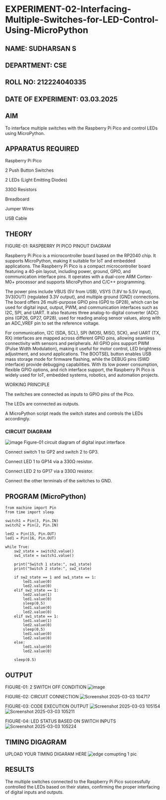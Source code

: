 # EXPERIMENT-02-Interfacing-Multiple-Switches-for-LED-Control-Using-MicroPython


 
## NAME: SUDHARSAN S

## DEPARTMENT: CSE

## ROLL NO: 212224040335

## DATE OF EXPERIMENT: 03.03.2025

## AIM

To interface multiple switches with the Raspberry Pi Pico and control LEDs using MicroPython.

## APPARATUS REQUIRED

Raspberry Pi Pico

2 Push Button Switches

2 LEDs (Light Emitting Diodes)

330Ω Resistors

Breadboard

Jumper Wires

USB Cable

## THEORY



FIGURE-01: RASPBERRY PI PICO PINOUT DIAGRAM

Raspberry Pi Pico is a microcontroller board based on the RP2040 chip. It supports MicroPython, making it suitable for IoT and embedded applications. The Raspberry Pi Pico is a compact microcontroller board featuring a 40-pin layout, including power, ground, GPIO, and communication interface pins. It operates with a dual-core ARM Cortex-M0+ processor and supports MicroPython and C/C++ programming.

The power pins include VBUS (5V from USB), VSYS (1.8V to 5.5V input), 3V3(OUT) (regulated 3.3V output), and multiple ground (GND) connections. The board offers 26 multi-purpose GPIO pins (GP0 to GP28), which can be used for digital input, output, PWM, and communication interfaces such as I2C, SPI, and UART. It also features three analog-to-digital converter (ADC) pins (GP26, GP27, GP28), used for reading analog sensor values, along with an ADC_VREF pin to set the reference voltage.

For communication, I2C (SDA, SCL), SPI (MOSI, MISO, SCK), and UART (TX, RX) interfaces are mapped across different GPIO pins, allowing seamless connectivity with sensors and peripherals. All GPIO pins support PWM (Pulse Width Modulation), making it useful for motor control, LED brightness adjustment, and sound applications. The BOOTSEL button enables USB mass storage mode for firmware flashing, while the DEBUG pins (SWD interface) provide debugging capabilities. With its low power consumption, flexible GPIO options, and rich interface support, the Raspberry Pi Pico is widely used for IoT, embedded systems, robotics, and automation projects.

WORKING PRINCIPLE

The switches are connected as inputs to GPIO pins of the Pico.

The LEDs are connected as outputs.

A MicroPython script reads the switch states and controls the LEDs accordingly.

### CIRCUIT DIAGRAM
 ![image](https://github.com/user-attachments/assets/1c7234b9-5041-4156-94b8-0b846adb6b8e)
    Figure-01 circuit diagram of digital input interface 


Connect switch 1 to GP2 and switch 2 to GP3.

Connect LED 1 to GP14 via a 330Ω resistor.

Connect LED 2 to GP17 via a 330Ω resistor.

Connect the other terminals of the switches to GND.

## PROGRAM (MicroPython)
```
from machine import Pin
from time import sleep

switch1 = Pin(3, Pin.IN)
switch2 = Pin(2, Pin.IN)

led2 = Pin(15, Pin.OUT)
led1 = Pin(16, Pin.OUT)

while True:
    sw2_state = switch2.value()
    sw1_state = switch1.value()

    print("Switch 1 state:", sw1_state)
    print("Switch 2 state:", sw2_state)

    if sw2_state == 1 and sw1_state == 1:
        led1.value(0)
        led2.value(0)
    elif sw2_state == 1:
        led2.value(1)
        led1.value(0) 
        sleep(0.5)
        led1.value(0)
        led2.value(0)
    elif sw1_state == 1:
        led1.value(1)
        led2.value(0)  
        sleep(0.5)
        led1.value(0)
        led2.value(0)
    else:
        led1.value(0)
        led2.value(0)

    sleep(0.5)  

```


 

## OUTPUT
FIGURE-01: 2 SWITCH OFF CONDITION
![image](https://github.com/user-attachments/assets/4d07aedd-b7d9-40f3-a1ae-22b967d034da)


FIGURE-02: CIRCUIT CONNECTION
![Screenshot 2025-03-03 104717](https://github.com/user-attachments/assets/71ce9c51-4451-4abe-a68a-8b7ae98455ae)


FIGURE-03: CODE EXECUTION OUTPUT
![Screenshot 2025-03-03 105154](https://github.com/user-attachments/assets/cdbf6314-860d-4686-aaa3-726b75df9d35)
![Screenshot 2025-03-03 105211](https://github.com/user-attachments/assets/e1a5667f-c93e-4ef1-8a1e-31dc1f5fe8d5)


FIGURE-04: LED STATUS BASED ON SWITCH INPUTS
![Screenshot 2025-03-03 105224](https://github.com/user-attachments/assets/06b63ea7-ea11-4dbb-a6a7-a00b72197267)

## TIMING DIGAGRAM 


UPLOAD YOUR TIMING DIGARAM HERE 
![edge comupting 1 pic](https://github.com/user-attachments/assets/9c098494-311e-48da-a087-48d5b28ec951)



## RESULTS

The multiple switches connected to the Raspberry Pi Pico successfully controlled the LEDs based on their states, confirming the proper interfacing of digital inputs and outputs.

